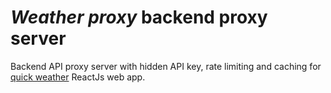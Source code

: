 # _Weather proxy_ backend proxy server

Backend API proxy server with hidden API key, rate limiting and caching for [quick weather](https://quickweather.netlify.app/) ReactJs web app.
